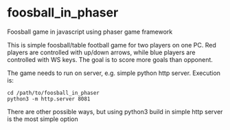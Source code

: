 # foosball_in_phaser
Foosball game in javascript using phaser game framework

This is simple foosball/table football game for two players on one PC. Red players are controlled with up/down arrows, while blue players are controlled with WS keys. The goal is to score more goals than opponent.

The game needs to run on server, e.g. simple python http server. Execution is:
```
cd /path/to/foosball_in_phaser
python3 -m http.server 8081
```
There are other possible ways, but using python3 build in simple http server is the most simple option
